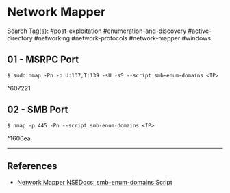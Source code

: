 # Network Mapper

Search Tag(s): #post-exploitation #enumeration-and-discovery #active-directory #networking #network-protocols #network-mapper #windows

## 01 - MSRPC Port

```
$ sudo nmap -Pn -p U:137,T:139 -sU -sS --script smb-enum-domains <IP>
```

^607221

## 02 - SMB Port

```
$ nmap -p 445 -Pn --script smb-enum-domains <IP>
```

^1606ea

---
## References

- [Network Mapper NSEDocs: smb-enum-domains Script](https://nmap.org/nsedoc/scripts/smb-enum-domains.html)